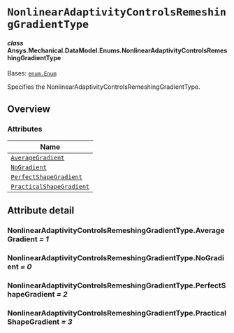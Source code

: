 # `NonlinearAdaptivityControlsRemeshingGradientType`

<a id="ansys.mechanical.stubs.v242.Ansys.Mechanical.DataModel.Enums.NonlinearAdaptivityControlsRemeshingGradientType"></a>

#### *class* Ansys.Mechanical.DataModel.Enums.NonlinearAdaptivityControlsRemeshingGradientType

Bases: [`enum.Enum`](https://docs.python.org/3/library/enum.html#enum.Enum)

Specifies the NonlinearAdaptivityControlsRemeshingGradientType.

<!-- !! processed by numpydoc !! -->

<a id="overview"></a>

## Overview

### Attributes

| Name |
| ------------------------------------------------------------------------------------------------------ |
| [`AverageGradient`](#NonlinearAdaptivityControlsRemeshingGradientType.AverageGradient) |
| [`NoGradient`](#NonlinearAdaptivityControlsRemeshingGradientType.NoGradient) |
| [`PerfectShapeGradient`](#NonlinearAdaptivityControlsRemeshingGradientType.PerfectShapeGradient) |
| [`PracticalShapeGradient`](#NonlinearAdaptivityControlsRemeshingGradientType.PracticalShapeGradient) |

<a id="attribute-detail"></a>

## Attribute detail

<a id="NonlinearAdaptivityControlsRemeshingGradientType.AverageGradient"></a>

### NonlinearAdaptivityControlsRemeshingGradientType.AverageGradient *= 1*

<a id="NonlinearAdaptivityControlsRemeshingGradientType.NoGradient"></a>

### NonlinearAdaptivityControlsRemeshingGradientType.NoGradient *= 0*

<a id="NonlinearAdaptivityControlsRemeshingGradientType.PerfectShapeGradient"></a>

### NonlinearAdaptivityControlsRemeshingGradientType.PerfectShapeGradient *= 2*

<a id="NonlinearAdaptivityControlsRemeshingGradientType.PracticalShapeGradient"></a>

### NonlinearAdaptivityControlsRemeshingGradientType.PracticalShapeGradient *= 3*


